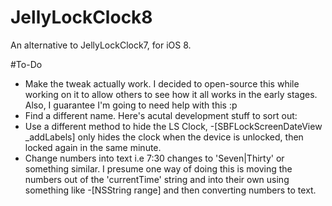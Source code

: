 # JellyLockClock8
An alternative to JellyLockClock7, for iOS 8.

#To-Do
- Make the tweak actually work. I decided to open-source this while working on it to allow others to see how it all works in the early stages. Also, I guarantee I'm going to need help with this :p
- Find a different name.
Here's acutal development stuff to sort out:
- Use a different method to hide the LS Clock, -[SBFLockScreenDateView _addLabels] only hides the clock when the device is unlocked, then locked again in the same minute.
- Change numbers into text i.e 7:30 changes to 'Seven|Thirty' or something similar. I presume one way of doing this is moving the numbers out of the 'currentTime' string and into their own using something like -[NSString range] and then converting numbers to text.
